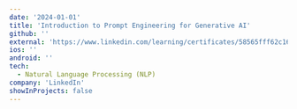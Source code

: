 ```yaml
---
date: '2024-01-01'
title: 'Introduction to Prompt Engineering for Generative AI'
github: ''
external: 'https://www.linkedin.com/learning/certificates/58565fff62c16c9a9c33cfcc0d6833be825fa5b2e1391dbdcee7cd7d2d9bebde'
ios: ''
android: ''
tech:
  - Natural Language Processing (NLP)
company: 'LinkedIn'
showInProjects: false
---
```




